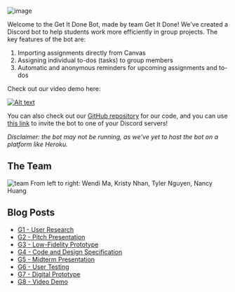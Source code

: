 ![image](https://github.com/UWSocialComputing/Get-It-Done/assets/68497574/0fb6a67d-6000-4b08-858b-88885d9996de)

Welcome to the Get It Done Bot, made by team Get It Done! We've created a Discord bot to help students work more efficiently in group projects.
The key features of the bot are:
1. Importing assignments directly from Canvas
2. Assigning individual to-dos (tasks) to group members
3. Automatic and anonymous reminders for upcoming assignments and to-dos

Check out our video demo here:

[![Alt text](https://img.youtube.com/vi/Ixxo1UJLdlE/0.jpg)](https://www.youtube.com/watch?v=Ixxo1UJLdlE)

You can also check out our [GitHub repository](https://github.com/UWSocialComputing/get-it-done-code) for our code, and you can use [this link](https://discord.com/api/oauth2/authorize?client_id=1106299423883005982&permissions=8&scope=applications.commands%20bot) to invite the bot to one of your Discord servers!

*Disclaimer: the bot may not be running, as we've yet to host the bot on a platform like Heroku.*

## The Team
![team](https://github.com/UWSocialComputing/Get-It-Done/assets/68497574/b40807df-26b2-40ce-896c-06f223d7fed4)
From left to right: Wendi Ma, Kristy Nhan, Tyler Nguyen, Nancy Huang

## Blog Posts
- [G1 - User Research](./g1.md)
- [G2 - Pitch Presentation](https://docs.google.com/presentation/d/1EjraKznIX3MaBRa6v-FLo3C5x9zdqtEjYhIpupAU7WQ/edit?usp=sharing)
- [G3 - Low-Fidelity Prototype](./g3/g3.md)
- [G4 - Code and Design Specification](./g4/g4.md)
- [G5 - Midterm Presentation](https://docs.google.com/presentation/d/1jYgcMCaaW6vPKecQXR8iyNOo2tuiIA4-AxJgOxxjP78/edit?usp=sharing)
- [G6 - User Testing](./g6/g6.md)
- [G7 - Digital Prototype](./g7/g7.md)
- [G8 - Video Demo](./g8/g8.md)
